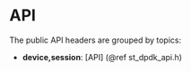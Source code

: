 API
===

The public API headers are grouped by topics:

- **device,session**:
[API] (@ref st_dpdk_api.h)
